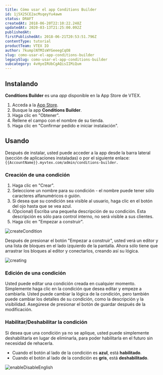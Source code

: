 ```yaml
---
title: Cómo usar el app Conditions Builder
id: 1j5X25CE2acMsqeyYu4awm
status: DRAFT
createdAt: 2018-06-20T22:10:22.248Z
updatedAt: 2020-03-13T21:25:00.092Z
publishedAt: 
firstPublishedAt: 2018-06-21T20:53:51.796Z
contentType: tutorial
productTeam: VTEX IO
author: 7kumplNTMIsWYGeeegCqO8
slug: como-usar-el-app-conditions-builder
legacySlug: como-usar-el-app-conditions-builder
subcategory: 4vHyeIRUbCgAQisIIMiQum
---
```


## Instalando
__Conditions Builder__ es una *app* disponible en la App Store de VTEX.

1. Acceda a la [App Store](https://apps.vtex.com/).
2. Busque la app **Conditions Builder**.
3. Haga clic en "Obtener".
4. Rellene el campo con el nombre de su tienda.
5. Haga clic en "Confirmar pedido e iniciar instalación".

## Usando
Después de instalar, usted puede acceder a la app desde la barra lateral (sección de aplicaciones instaladas) o por el siguiente enlace:
`{{AccountName}}.myvtex.com/admin/conditions-builder.`

### Creación de una condición

1. Haga clic en "Crear".
2. Seleccione un nombre para su condición - el nombre puede tener sólo caracteres alfanuméricos o guión.
3. Si desea que su condición sea visible al usuario, haga clic en el botón del ojo hasta que se vea azul.
4. (Opcional) Escriba una pequeña descripción de su condición. Esta descripción es sólo para control interno, no será visible a sus clientes.
5. Haga clic en "Empezar a construir".

![createCondition](https://images.ctfassets.net/alneenqid6w5/WkXz29OvGmQgEAYOGwiQk/68b1dea792bc5c988553d6ae4c5dbd58/createCondition.gif)

Después de presionar el botón "Empezar a construir", usted verá un editor y una lista de bloques en el lado izquierdo de la pantalla. Ahora sólo tiene que arrastrar los bloques al editor y conectarlos, creando así su lógica.

![creating](https://images.ctfassets.net/alneenqid6w5/3L05PChLgkmiA6qs2a8i8c/227b9d1db75b7c6e7d261995bb14c359/creating.gif)

### Edición de una condición

Usted puede editar una condición creada en cualquier momento. Simplemente haga clic en la condición que desea editar y empeze a cambiarla. Usted puede cambiar la lógica de la condición, pero también puede cambiar los detalles de su condición, como la descripción y la visibilidad. Asegúrese de presionar el botón de guardar después de la modificación.

### Habilitar/Deshabilitar la condición

Si desea que una condición ya no se aplique, usted puede simplemente deshabilitarla en lugar de eliminarla, para poder habilitarla en el futuro sin necesidad de rehacerla.

- Cuando el botón al lado de la condición es __azul__, está __habilitado__.
- Cuando el botón al lado de la condición es __gris__, está __deshabilitado__.

![enableDisableEnglish](https://images.ctfassets.net/alneenqid6w5/2HggPrXyekKGsuQWaiOCeW/625164be436cff27794209d2735262d1/enableDisableEnglish.gif)
